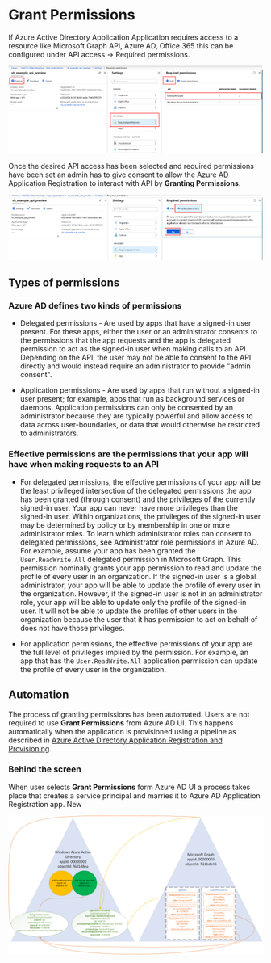 <link href="images/style.css" rel="stylesheet"></link>

# Grant Permissions

If Azure Active Directory Application Application requires access to a resource like Microsoft Graph API, Azure AD, Office 365 this can be configured under API access -> Required permissions.

![Azure AD App Registration API Access](images/aadAppResourceAccessUi.png#thumbnail)

Once the desired API access has been selected and required permissions have been set an admin has to give consent to allow the Azure AD Application Registration to interact with API by **Granting Permissions**.

![Azure AD App Registration API Grant Permissions](images/aadAppResourceAccessGrantPermissions.png#thumbnail)

## Types of permissions

### Azure AD defines two kinds of permissions

* Delegated permissions - Are used by apps that have a signed-in user present. For these apps, either the user or an administrator consents to the permissions that the app requests and the app is delegated permission to act as the signed-in user when making calls to an API. Depending on the API, the user may not be able to consent to the API directly and would instead require an administrator to provide "admin consent".

* Application permissions - Are used by apps that run without a signed-in user present; for example, apps that run as background services or daemons. Application permissions can only be consented by an administrator because they are typically powerful and allow access to data across user-boundaries, or data that would otherwise be restricted to administrators.

### Effective permissions are the permissions that your app will have when making requests to an API

* For delegated permissions, the effective permissions of your app will be the least privileged intersection of the delegated permissions the app has been granted (through consent) and the privileges of the currently signed-in user. Your app can never have more privileges than the signed-in user. Within organizations, the privileges of the signed-in user may be determined by policy or by membership in one or more administrator roles. To learn which administrator roles can consent to delegated permissions, see Administrator role permissions in Azure AD. For example, assume your app has been granted the `User.ReadWrite.All` delegated permission in Microsoft Graph. This permission nominally grants your app permission to read and update the profile of every user in an organization. If the signed-in user is a global administrator, your app will be able to update the profile of every user in the organization. However, if the signed-in user is not in an administrator role, your app will be able to update only the profile of the signed-in user. It will not be able to update the profiles of other users in the organization because the user that it has permission to act on behalf of does not have those privileges.

* For application permissions, the effective permissions of your app are the full level of privileges implied by the permission. For example, an app that has the `User.ReadWrite.All` application permission can update the profile of every user in the organization.

## Automation

The process of granting permissions has been automated. Users are not required to use **Grant Permissions** from Azure AD UI. This happens automatically when the application is provisioned using a pipeline as described in [Azure Active Directory Application Registration and Provisioning](azureADApplicationRegistration.md).

### Behind the screen
When user selects **Grant Permissions** form Azure AD UI a process takes place that creates a service principal and marries it to Azure AD Application Registration app. New 

![Azure AD App Registration API Grant Permissions](images/aadGrantPermissions.png#thumbnail)